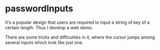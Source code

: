 # passwordInputs

It's a popular design that users are required to input a string of key of a certain length. Thus I develop a web demo.

There are some tricks and difficulties in it, where the cursor jumps among several inputs which look like just one.